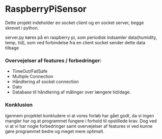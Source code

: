 # RaspberryPiSensor

Dette projekt indeholder en socket client og en socket server, begge skrevet i python.

server.py køres på en raspberry pi, som periodisk indsamler data(humidity, temp, tid),
som ved forbindelse fra en client socket sender dette data tilbage


### Overvejelser af features / forbedringer:
- TimeOut/FailSafe
- Multiple Connection
- Håndtering af socket connection
- Dato
- Database til håndtering af målinger over længere tid/dage.


### Konklusion 
Igennem projektet konkludere vi at vores forløb har gået godt, da vi ingen mangler har og at programmet fungere i forhold til opstillede krav. Dog ved vi at vi har nogle forbedringer samt overvejelser af features vi ved kunne gøre programmet bedre og meget mere optimalt.
